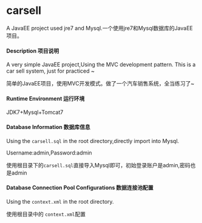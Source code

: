 carsell
=======

A JavaEE project used jre7 and Mysql.一个使用jre7和Mysql数据库的JavaEE项目。

#### Description 项目说明
A very simple JavaEE project,Using the MVC development pattern. This is a car sell system, just for practiced ~

简单的JavaEE项目，使用MVC开发模式。做了一个汽车销售系统，全当练习了~

#### Runtime Environment 运行环境
JDK7+Mysql+Tomcat7

#### Database Information 数据库信息 
Using the `carsell.sql` in the root directory,directly import into Mysql.

Username:admin,Password:admin

使用根目录下的`carsell.sql`直接导入Mysql即可，初始登录账户是admin,密码也是admin

#### Database Connection Pool Configurations 数据连接池配置
Using the `context.xml` in the root directory.

使用根目录中的 `context.xml`配置